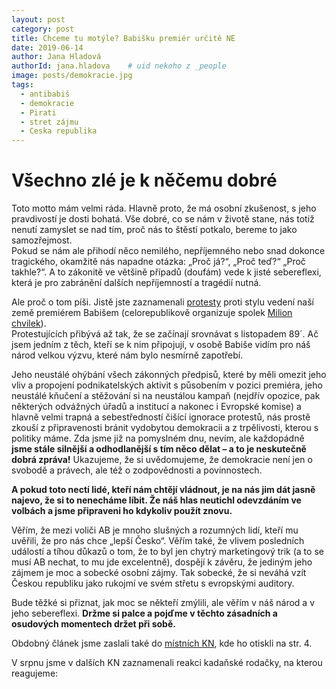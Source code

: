 ```yaml
---
layout: post
category: post
title: Chceme tu motýle? Babišku premiér určitě NE  
date: 2019-06-14
author: Jana Hladová
authorId: jana.hladova    # uid nekoho z _people
image: posts/demokracie.jpg
tags:
  - antibabiš
  - demokracie
  - Pirati
  - stret zájmu
  - Ceska republika
---
```


# Všechno zlé je k něčemu dobré 

Toto motto mám velmi ráda. 
Hlavně proto, že má osobní zkušenost, s jeho pravdivostí je dosti bohatá. 
Vše dobré, co se nám v životě stane, nás totiž nenutí zamyslet se nad tím, proč nás to štěstí potkalo, bereme to jako samozřejmost.  
Pokud se nám ale přihodí něco nemilého, nepříjemného nebo snad dokonce tragického, okamžitě nás napadne otázka: „Proč já?“, „Proč teď?“ „Proč takhle?“. 
A to zákonitě ve většině případů (doufám) vede k jisté sebereflexi, která je pro zabránění dalších nepříjemností a tragédií nutná.  

Ale proč o tom píši.
Jistě jste zaznamenali [protesty](https://www.youtube.com/watch?v=WilF6drX-X4) proti stylu vedení naší země premiérem Babišem (celorepublikově organizuje spolek [Milion chvilek](https://www.milionchvilek.cz)).  
Protestujících přibývá až tak, že se začínají srovnávat s listopadem 89´. Ač jsem jedním z těch, kteří se k nim připojují, 
v osobě Babiše vidím pro náš národ velkou výzvu, které nám bylo nesmírně zapotřebí. 

Jeho neustálé ohýbání všech zákonných předpisů, které by měli omezit jeho vliv a propojení podnikatelských aktivit s působením v pozici premiéra, 
jeho neustálé kňučení a stěžování si na neustálou kampaň (nejdřív opozice, pak některých odvážných úřadů a institucí a nakonec i Evropské komise) 
a hlavně velmi trapná a sebestředností čišící ignorace protestů, nás prostě zkouší z připravenosti bránit vydobytou  demokracii a z trpělivosti, 
kterou s politiky máme. 
Zda jsme již na pomyslném dnu, nevím, ale každopádně **jsme stále silnější a odhodlanější s tím něco dělat – a to je neskutečně dobrá zpráva!** 
Ukazujeme, že si uvědomujeme, že demokracie není jen o svobodě a právech, ale též o zodpovědnosti a povinnostech.  

**A pokud toto nectí lidé, kteří nám chtějí vládnout, je na nás jim dát jasně najevo, že si to nenecháme líbit. 
Že náš hlas neutichl odevzdáním ve volbách a jsme připraveni ho kdykoliv použít znovu.** 

Věřím, že mezi voliči AB je mnoho slušných a rozumných lidí, kteří mu uvěřili, že pro nás chce „lepší Česko“. 
Věřím také, že vlivem posledních událostí a tíhou důkazů o tom, že to byl jen chytrý marketingový trik (a to se musí AB nechat, to mu jde excelentně), 
dospějí k závěru, že jediným jeho zájmem je moc a sobecké osobní zájmy. Tak sobecké, že si neváhá vzít Českou republiku jako rukojmí ve svém střetu s evropskými auditory. 

Bude těžké si přiznat, jak moc se někteří zmýlili, ale věřím v náš národ a v jeho sebereflexi. 
**Držme si palce a pojďme v těchto zásadních a osudových momentech držet při sobě.**

Obdobný článek jsme zaslali také do [místních KN](http://www.kadanskenoviny.cz/files/KN-2019_13_web.pdf), kde ho otiskli na str. 4.

V srpnu jsme v dalších KN zaznamenali reakci kadaňské rodačky, na kterou reagujeme:



